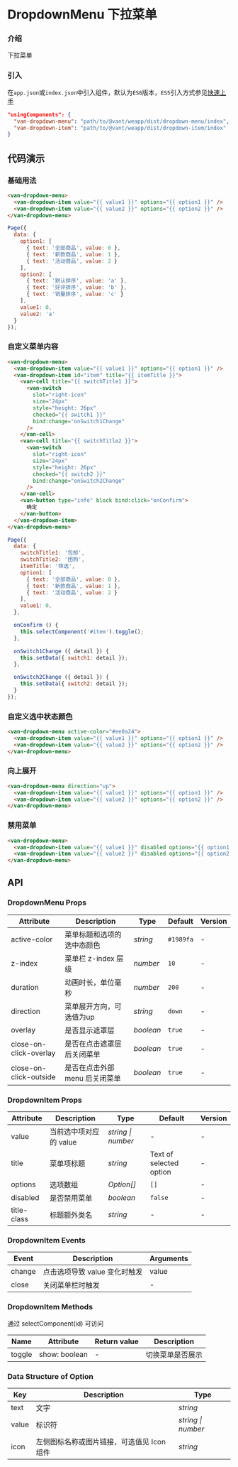 # DropdownMenu 下拉菜单

### 介绍

下拉菜单

### 引入

在`app.json`或`index.json`中引入组件，默认为`ES6`版本，`ES5`引入方式参见[快速上手](#/quickstart)

```json
"usingComponents": {
  "van-dropdown-menu": "path/to/@vant/weapp/dist/dropdown-menu/index",
  "van-dropdown-item": "path/to/@vant/weapp/dist/dropdown-item/index"
}
```

## 代码演示

### 基础用法

```html
<van-dropdown-menu>
  <van-dropdown-item value="{{ value1 }}" options="{{ option1 }}" />
  <van-dropdown-item value="{{ value2 }}" options="{{ option2 }}" />
</van-dropdown-menu>
```

```js
Page({
  data: {
    option1: [
      { text: '全部商品', value: 0 },
      { text: '新款商品', value: 1 },
      { text: '活动商品', value: 2 }
    ],
    option2: [
      { text: '默认排序', value: 'a' },
      { text: '好评排序', value: 'b' },
      { text: '销量排序', value: 'c' }
    ],
    value1: 0,
    value2: 'a'
  }
});
```

### 自定义菜单内容

```html
<van-dropdown-menu>
  <van-dropdown-item value="{{ value1 }}" options="{{ option1 }}" />
  <van-dropdown-item id="item" title="{{ itemTitle }}">
    <van-cell title="{{ switchTitle1 }}">
      <van-switch
        slot="right-icon"
        size="24px"
        style="height: 26px"
        checked="{{ switch1 }}"
        bind:change="onSwitch1Change"
      />
    </van-cell>
    <van-cell title="{{ switchTitle2 }}">
      <van-switch
        slot="right-icon"
        size="24px"
        style="height: 26px"
        checked="{{ switch2 }}"
        bind:change="onSwitch2Change"
      />
    </van-cell>
    <van-button type="info" block bind:click="onConfirm">
      确定
    </van-button>
  </van-dropdown-item>
</van-dropdown-menu>
```

```js
Page({
  data: {
    switchTitle1: '包邮',
    switchTitle2: '团购',
    itemTitle: '筛选',
    option1: [
      { text: '全部商品', value: 0 },
      { text: '新款商品', value: 1 },
      { text: '活动商品', value: 2 }
    ],
    value1: 0,
  },

  onConfirm () {
    this.selectComponent('#item').toggle();
  },

  onSwitch1Change ({ detail }) {
    this.setData({ switch1: detail });
  },

  onSwitch2Change ({ detail }) {
    this.setData({ switch2: detail });
  }
});
```

### 自定义选中状态颜色

```html
<van-dropdown-menu active-color="#ee0a24">
  <van-dropdown-item value="{{ value1 }}" options="{{ option1 }}" />
  <van-dropdown-item value="{{ value2 }}" options="{{ option2 }}" />
</van-dropdown-menu>
```

### 向上展开

```html
<van-dropdown-menu direction="up">
  <van-dropdown-item value="{{ value1 }}" options="{{ option1 }}" />
  <van-dropdown-item value="{{ value2 }}" options="{{ option2 }}" />
</van-dropdown-menu>
```

### 禁用菜单

```html
<van-dropdown-menu>
  <van-dropdown-item value="{{ value1 }}" disabled options="{{ option1 }}" />
  <van-dropdown-item value="{{ value2 }}" disabled options="{{ option2 }}" />
</van-dropdown-menu>
```

## API

### DropdownMenu Props

| Attribute              | Description                    | Type      | Default   | Version |
| ---------------------- | ------------------------------ | --------- | --------- | ------- |
| active-color           | 菜单标题和选项的选中态颜色     | *string*  | `#1989fa` | -       |
| z-index                | 菜单栏 z-index 层级            | *number*  | `10`      | -       |
| duration               | 动画时长，单位毫秒             | *number*  | `200`     | -       |
| direction              | 菜单展开方向，可选值为up       | *string*  | `down`    | -       |
| overlay                | 是否显示遮罩层                 | *boolean* | `true`    | -       |
| close-on-click-overlay | 是否在点击遮罩层后关闭菜单     | *boolean* | `true`    | -       |
| close-on-click-outside | 是否在点击外部 menu 后关闭菜单 | *boolean* | `true`    | -       |

### DropdownItem Props

| Attribute   | Description            | Type               | Default                 | Version |
| ----------- | ---------------------- | ------------------ | ----------------------- | ------- |
| value       | 当前选中项对应的 value | *string \| number* | -                       | -       |
| title       | 菜单项标题             | *string*           | Text of selected option | -       |
| options     | 选项数组               | *Option[]*         | `[]`                    | -       |
| disabled    | 是否禁用菜单           | *boolean*          | `false`                 | -       |
| title-class | 标题额外类名           | *string*           | -                       | -       |

### DropdownItem Events

| Event  | Description                   | Arguments |
| ------ | ----------------------------- | --------- |
| change | 点击选项导致 value 变化时触发 | value     |
| close  | 关闭菜单栏时触发              | -         |

### DropdownItem Methods

通过 selectComponent(id) 可访问

| Name   | Attribute     | Return value | Description      |
| ------ | ------------- | ------------ | ---------------- |
| toggle | show: boolean | -            | 切换菜单是否展示 |

### Data Structure of Option

| Key   | Description                                | Type               |
| ----- | ------------------------------------------ | ------------------ |
| text  | 文字                                       | *string*           |
| value | 标识符                                     | *string \| number* |
| icon  | 左侧图标名称或图片链接，可选值见 Icon 组件 | *string*           |
